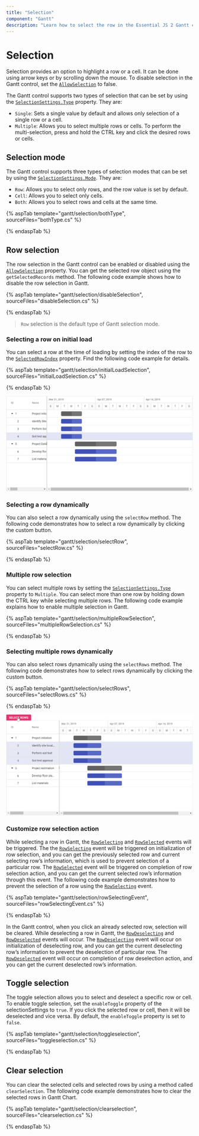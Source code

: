 ```yaml
---
title: "Selection"
component: "Gantt"
description: "Learn how to select the row in the Essential JS 2 Gantt control."
---
```


# Selection

Selection provides an option to highlight a row or a cell. It can be done using arrow keys or by scrolling down the mouse. To disable selection in the Gantt control, set the [`AllowSelection`](https://help.syncfusion.com/cr/aspnetcore-js2/Syncfusion.EJ2.Gantt.Gantt.html#Syncfusion_EJ2_Gantt_Gantt_AllowSelection) to false.

The Gantt control supports two types of selection that can be set by using the [`SelectionSettings.Type`](https://help.syncfusion.com/cr/aspnetcore-js2/Syncfusion.EJ2.Gantt.GanttSelectionSettings.html#Syncfusion_EJ2_Gantt_GanttSelectionSettings_Type) property. They are:

* `Single`: Sets a single value by default and allows only selection of a single row or a cell.
* `Multiple`: Allows you to select multiple rows or cells. To perform the multi-selection, press and hold the CTRL key and click the desired rows or cells.

## Selection mode

The Gantt control supports three types of selection modes that can be set by using the [`SelectionSettings.Mode`](https://help.syncfusion.com/cr/aspnetcore-js2/Syncfusion.EJ2.Gantt.GanttSelectionSettings.html#Syncfusion_EJ2_Gantt_GanttSelectionSettings_Mode). They are:

* `Row`: Allows you to select only rows, and the row value is set by default.
* `Cell`: Allows you to select only cells.
* `Both`: Allows you to select rows and cells at the same time.

{% aspTab template="gantt/selection/bothType", sourceFiles="bothType.cs" %}

{% endaspTab %}

## Row selection

The row selection in the Gantt control can be enabled or disabled using the [`AllowSelection`](https://help.syncfusion.com/cr/aspnetcore-js2/Syncfusion.EJ2.Gantt.Gantt.html#Syncfusion_EJ2_Gantt_Gantt_AllowSelection) property. You can get the selected row object using the `getSelectedRecords` method. The following code example shows how to disable the row selection in Gantt.

{% aspTab template="gantt/selection/disableSelection", sourceFiles="disableSelection.cs" %}

{% endaspTab %}

> `Row` selection is the default type of Gantt selection mode.

### Selecting a row on initial load

You can select a row at the time of loading by setting the index of the row to the [`SelectedRowIndex`](https://help.syncfusion.com/cr/aspnetcore-js2/Syncfusion.EJ2.Gantt.Gantt.html#Syncfusion_EJ2_Gantt_Gantt_SelectedRowIndex) property. Find the following code example for details.

{% aspTab template="gantt/selection/initialLoadSelection", sourceFiles="initialLoadSelection.cs" %}

{% endaspTab %}

![Alt text](images/initialLoadSelection.png)

### Selecting a row dynamically

You can also select a row dynamically using the `selectRow` method. The following code demonstrates how to select a row dynamically by clicking the custom button.

{% aspTab template="gantt/selection/selectRow", sourceFiles="selectRow.cs" %}

{% endaspTab %}

### Multiple row selection

You can select multiple rows by setting the [`SelectionSettings.Type`](https://help.syncfusion.com/cr/aspnetcore-js2/Syncfusion.EJ2.Gantt.GanttSelectionSettings.html#Syncfusion_EJ2_Gantt_GanttSelectionSettings_Type) property to `Multiple`. You can select more than one row by holding down the CTRL key while selecting multiple rows. The following code example explains how to enable multiple selection in Gantt.

{% aspTab template="gantt/selection/multipleRowSelection", sourceFiles="multipleRowSelection.cs" %}

{% endaspTab %}

### Selecting multiple rows dynamically

You can also select rows dynamically using the `selectRows` method. The following code demonstrates how to select rows dynamically by clicking the custom button.

{% aspTab template="gantt/selection/selectRows", sourceFiles="selectRows.cs" %}

{% endaspTab %}

![Alt text](images/selectRows.png)

### Customize row selection action

While selecting a row in Gantt, the [`RowSelecting`](https://help.syncfusion.com/cr/aspnetcore-js2/Syncfusion.EJ2.Gantt.Gantt.html#Syncfusion_EJ2_Gantt_Gantt_RowSelecting) and [`RowSelected`](https://help.syncfusion.com/cr/aspnetcore-js2/Syncfusion.EJ2.Gantt.Gantt.html#Syncfusion_EJ2_Gantt_Gantt_RowSelected) events will be triggered. The the [`RowSelecting`](https://help.syncfusion.com/cr/aspnetcore-js2/Syncfusion.EJ2.Gantt.Gantt.html#Syncfusion_EJ2_Gantt_Gantt_RowSelecting) event will be triggered on initialization of row selection, and you can get the previously selected row and current selecting row’s information, which is used to prevent selection of a particular row. The [`RowSelected`](https://help.syncfusion.com/cr/aspnetcore-js2/Syncfusion.EJ2.Gantt.Gantt.html#Syncfusion_EJ2_Gantt_Gantt_RowSelected) event will be triggered on completion of row selection action, and you can get the current selected row’s information through this event. The following code example demonstrates how to prevent the selection of a row using the [`RowSelecting`](https://help.syncfusion.com/cr/aspnetcore-js2/Syncfusion.EJ2.Gantt.Gantt.html#Syncfusion_EJ2_Gantt_Gantt_RowSelecting) event.

{% aspTab template="gantt/selection/rowSelectingEvent", sourceFiles="rowSelectingEvent.cs" %}

{% endaspTab %}

In the Gantt control, when you click an already selected row, selection will be cleared. While deselecting a row in Gantt, the [`RowDeselecting`](https://help.syncfusion.com/cr/aspnetcore-js2/Syncfusion.EJ2.Gantt.Gantt.html#Syncfusion_EJ2_Gantt_Gantt_RowDeselecting) and [`RowDeselected`](https://help.syncfusion.com/cr/aspnetcore-js2/Syncfusion.EJ2.Gantt.Gantt.html#Syncfusion_EJ2_Gantt_Gantt_RowDeselected) events will occur. The [`RowDeselecting`](https://help.syncfusion.com/cr/aspnetcore-js2/Syncfusion.EJ2.Gantt.Gantt.html#Syncfusion_EJ2_Gantt_Gantt_RowDeselecting) event will occur on initialization of deselecting row, and you can get the current deselecting row’s information to prevent the deselection of particular row. The [`RowDeselected`](https://help.syncfusion.com/cr/aspnetcore-js2/Syncfusion.EJ2.Gantt.Gantt.html#Syncfusion_EJ2_Gantt_Gantt_RowDeselected) event will occur on completion of row deselection action, and you can get the current deselected row’s information.

## Toggle selection

The toggle selection allows you to select and deselect a specific row or cell. To enable toggle selection, set the `enableToggle` property of the selectionSettings to `true`. If you click the selected row or cell, then it will be deselected and vice versa.
By default, the `enableToggle` property is set to `false`.

{% aspTab template="gantt/selection/toggleselection", sourceFiles="toggleselection.cs" %}

{% endaspTab %}

## Clear selection

You can clear the selected cells and selected rows by using a method called `clearSelection`. The following code example demonstrates how to clear the selected rows in Gantt Chart.

{% aspTab template="gantt/selection/clearselection", sourceFiles="clearselection.cs" %}

{% endaspTab %}